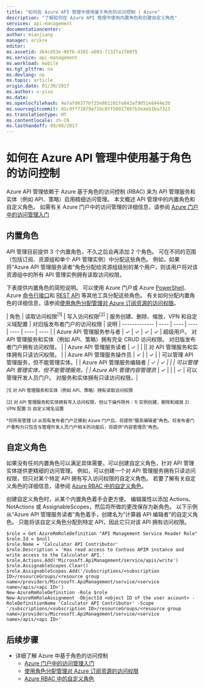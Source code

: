 ```yaml
---
title: "如何在 Azure API 管理中使用基于角色的访问控制 | Azure"
description: "了解如何在 Azure API 管理中使用内置角色和创建自定义角色"
services: api-management
documentationcenter: 
author: miaojiang
manager: erikre
editor: 
ms.assetid: 364cd53e-88fb-4301-a093-f132fa1f88f5
ms.service: api-management
ms.workload: mobile
ms.tgt_pltfrm: na
ms.devlang: na
ms.topic: article
origin.date: 01/30/2017
ms.author: v-yiso
ms.date: 
ms.openlocfilehash: 4a7afd63776f25e861101fe843af9051e8444e3b
ms.sourcegitcommit: 81c9ff71879a72bc6ff58017867b3eaeb1ba7323
ms.translationtype: HT
ms.contentlocale: zh-CN
ms.lasthandoff: 09/08/2017
---
```

# <a name="how-to-use-role-based-access-control-in-azure-api-management"></a>如何在 Azure API 管理中使用基于角色的访问控制
Azure API 管理依赖于 Azure 基于角色的访问控制 (RBAC) 来为 API 管理服务和实体（例如 API、策略）启用精细访问管理。 本文概述 API 管理中的内置角色和自定义角色。 如需有关 Azure 门户中的访问管理的详细信息，请参阅 [Azure 门户中的访问管理入门](../active-directory/role-based-access-control-what-is.md)

## <a name="built-in-roles"></a>内置角色
API 管理目前提供 3 个内置角色，不久之后会再添加 2 个角色。 可在不同的范围（包括订阅、资源组和单个 API 管理实例）中分配这些角色。 例如，如果将“Azure API 管理服务读者”角色分配给资源组级别的某个用户，则该用户将对该资源组中的所有 API 管理实例拥有读取访问权限。 

下表提供内置角色的简短说明。 可以使用 Azure 门户或 Azure [PowerShell](https://docs.microsoft.com/en-us/azure/active-directory/role-based-access-control-manage-access-powershell)、Azure [命令行接口](https://docs.microsoft.com/en-us/azure/active-directory/role-based-access-control-manage-access-azure-cli)和 [REST API](https://docs.microsoft.com/en-us/azure/active-directory/role-based-access-control-manage-access-rest) 等其他工具分配这些角色。 有关如何分配内置角色的详细信息，请参阅[使用角色分配管理对 Azure 订阅资源的访问权限](../active-directory/role-based-access-control-what-is.md)。

| 角色          | 读取访问权限<sup>[1]</sup> | 写入访问权限<sup>[2]</sup> | 服务创建、删除、缩放，VPN 和自定义域配置 | 对旧版发布者门户的访问权限 | 说明
| ------------- | ---- | ---- | ---- | ---- | ---- | ---- |
| Azure API 管理服务参与者 | ✓ | ✓ | ✓ | ✓ | 超级用户。 对 API 管理服务和实体（例如 API、策略）拥有完全 CRUD 访问权限。 对旧版发布者门户拥有访问权限。 |
| Azure API 管理服务读者 | ✓ | | || 对 API 管理服务和实体拥有只读访问权限。 |
| Azure API 管理服务操作员 | ✓ | | ✓ | | 可以管理 API 管理服务，但不能管理实体。|
| Azure API 管理服务编辑者<sup>*</sup> | ✓ | ✓ | |  | 可以管理 API 管理实体，但不能管理服务。|
| Azure API 管理内容管理员<sup>*</sup> | ✓ | | | ✓ | 可以管理开发人员门户。 对服务和实体拥有只读访问权限。|

<sup>[1] 对 API 管理服务和实体（例如 API、策略）拥有读取访问权限</sup>

<sup>[2] 对 API 管理服务和实体拥有写入访问权限，但以下操作除外：1) 实例创建、删除和缩放 2) VPN 配置 3) 自定义域名设置</sup>

<sup>\*将所有管理 UI 从现有发布者门户迁移到 Azure 门户后，将提供“服务编辑者”角色。将发布者门户重构为只包含与管理开发人员门户相关的功能后，将提供“内容管理员”角色。</sup>  


## <a name="custom-roles"></a>自定义角色
如果没有任何内置角色可以满足具体需要，可以创建自定义角色，针对 API 管理实体提供更精细的访问管理。 例如，可以创建一个对 API 管理服务拥有只读访问权限，但只对某个特定 API 拥有写入访问权限的自定义角色。 若要了解有关自定义角色的详细信息，请参阅 [Azure RBAC 中的自定义角色](https://docs.microsoft.com/en-us/azure/active-directory/role-based-access-control-custom-roles)。 

创建自定义角色时，从某个内置角色着手会更方便。 编辑属性以添加 Actions、NotActions 或 AssignableScopes，然后将所做的更改保存为新角色。 以下示例从“Azure API 管理服务读者”角色着手，创建名为“计算器 API 编辑者”的自定义角色。 只能将该自定义角色分配到特定 API，因此它只对该 API 拥有访问权限。 

```
$role = Get-AzureRmRoleDefinition "API Management Service Reader Role"
$role.Id = $null
$role.Name = 'Calculator API Contributor'
$role.Description = 'Has read access to Contoso APIM instance and write access to the Calculator API.'
$role.Actions.Add('Microsoft.ApiManagement/service/apis/write')
$role.AssignableScopes.Clear()
$role.AssignableScopes.Add('/subscriptions/<subscription ID>/resourceGroups/<resource group name>/providers/Microsoft.ApiManagement/service/<service name>/apis/<api ID>')
New-AzureRmRoleDefinition -Role $role
New-AzureRmRoleAssignment -ObjectId <object ID of the user account> -RoleDefinitionName 'Calculator API Contributor' -Scope '/subscriptions/<subscription ID>/resourceGroups/<resource group name>/providers/Microsoft.ApiManagement/service/<service name>/apis/<api ID>'
```


## <a name="next-steps"></a>后续步骤

* 详细了解 Azure 中基于角色的访问控制
  * [Azure 门户中的访问管理入门](../active-directory/role-based-access-control-what-is.md)
  * [使用角色分配管理对 Azure 订阅资源的访问权限](../active-directory/role-based-access-control-what-is.md)
  * [Azure RBAC 中的自定义角色](../active-directory/role-based-access-control-custom-roles.md)
